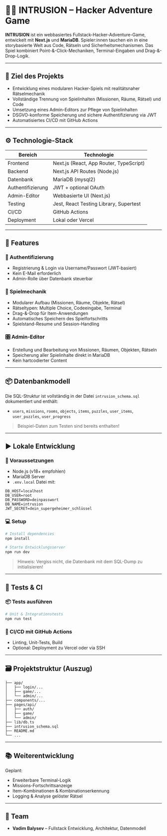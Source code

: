 # 🕵️‍♂️ INTRUSION – Hacker Adventure Game

**INTRUSION** ist ein webbasiertes Fullstack-Hacker-Adventure-Game, entwickelt mit **Next.js** und **MariaDB**. Spieler:innen tauchen ein in eine storybasierte Welt aus Code, Rätseln und Sicherheitsmechanismen. Das Spiel kombiniert Point-&-Click-Mechaniken, Terminal-Eingaben und Drag-&-Drop-Logik.

---

## 🎯 Ziel des Projekts

- Entwicklung eines modularen Hacker-Spiels mit realitätsnaher Rätselmechanik
- Vollständige Trennung von Spielinhalten (Missionen, Räume, Rätsel) und Code
- Umsetzung eines Admin-Editors zur Pflege von Spielinhalten
- DSGVO-konforme Speicherung und sichere Authentifizierung via JWT
- Automatisiertes CI/CD mit GitHub Actions

---

## ⚙️ Technologie-Stack

| Bereich      | Technologie         |
|-------------|---------------------|
| Frontend    | Next.js (React, App Router, TypeScript) |
| Backend     | Next.js API Routes (Node.js) |
| Datenbank   | MariaDB (mysql2)     |
| Authentifizierung | JWT + optional OAuth |
| Admin-Editor| Webbasierte UI (Next.js) |
| Testing     | Jest, React Testing Library, Supertest |
| CI/CD       | GitHub Actions       |
| Deployment  | Lokal oder Vercel    |

---

## 🧩 Features

### 🔐 Authentifizierung
- Registrierung & Login via Username/Passwort (JWT-basiert)
- Kein E-Mail erforderlich
- Admin-Rolle über Datenbank steuerbar

### 🧠 Spielmechanik
- Modularer Aufbau (Missionen, Räume, Objekte, Rätsel)
- Rätseltypen: Multiple Choice, Codeeingabe, Terminal
- Drag-&-Drop für Item-Anwendungen
- Automatisches Speichern des Spielfortschritts
- Spielstand-Resume und Session-Handling

### 🎛️ Admin-Editor
- Erstellung und Bearbeitung von Missionen, Räumen, Objekten, Rätseln
- Speicherung aller Spielinhalte direkt in MariaDB
- Kein hartcodierter Content

---

## 📦 Datenbankmodell

Die SQL-Struktur ist vollständig in der Datei `intrusion_schema.sql` dokumentiert und enthält:
- `users`, `missions`, `rooms`, `objects`, `items`, `puzzles`, `user_items`, `user_puzzles`, `user_progress`

> Beispiel-Daten zum Testen sind bereits enthalten!

---

## ▶️ Lokale Entwicklung

### 🔧 Voraussetzungen
- Node.js (v18+ empfohlen)
- MariaDB Server
- `.env.local` Datei mit:

```env
DB_HOST=localhost
DB_USER=root
DB_PASSWORD=deinpasswort
DB_NAME=intrusion
JWT_SECRET=dein_supergeheimer_schlüssel
```

### 💻 Setup

```bash
# Install dependencies
npm install

# Starte Entwicklungsserver
npm run dev
```

> Hinweis: Vergiss nicht, die Datenbank mit dem SQL-Dump zu initialisieren!

---

## 🚦 Tests & CI

### 📦 Tests ausführen

```bash
# Unit & Integrationstests
npm run test
```

### 🔁 CI/CD mit GitHub Actions
- Linting, Unit-Tests, Build
- Optional: Deployment zu Vercel oder via SSH

---

## 🗃️ Projektstruktur (Auszug)

```
├── app/
│   ├── login/...
│   ├── game/...
│   └── admin/...
├── components/...
├── pages/api/
│   ├── auth/
│   ├── game/
│   └── admin/
├── lib/db.ts
├── intrusion_schema.sql
├── README.md
└── ...
```

---

## 📚 Weiterentwicklung

Geplant:
- Erweiterbare Terminal-Logik
- Missions-Fortschrittsanzeige
- Item-Kombinationen & Kombinationserkennung
- Logging & Analyse gelöster Rätsel

---

## 👥 Team

- **Vadim Balysev** – Fullstack Entwicklung, Architektur, Datenmodell